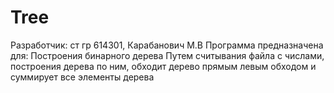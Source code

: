 # Tree
Разработчик: ст гр 614301, Карабанович М.В
Программа предназначена для:
Построения бинарного дерева
Путем считывания файла с числами, построения дерева по ним,
обходит дерево прямым левым обходом и суммирует все элементы дерева
